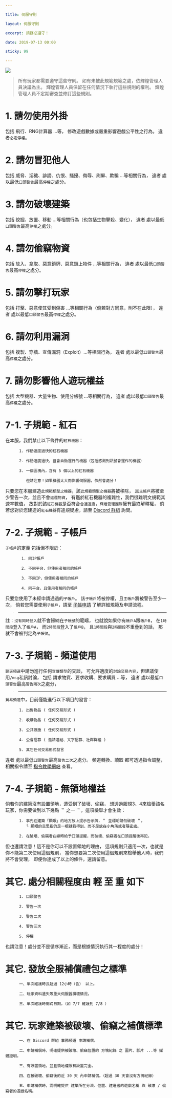 ```yaml
---

title: 伺服守則

layout: 伺服守則

excerpt: 請務必遵守！

date: 2019-07-13 00:00

sticky: 99

---
```



![](https://media.discordapp.net/attachments/596718421966716928/971190210928992267/AddText_05-04-06.36.35.png)

> 所有玩家都需要遵守這些守則。
> 如有未被此規範規範之處，依輝煌管理人員決議為主。
> 輝煌管理人員保留在任何情況下執行這些規則的權利。
> 輝煌管理人員不定期審查並修訂這些規則。

# 1. 請勿使用外掛

包括 飛行、RNG計算器 ...等，
修改遊戲數據或嚴重影響遊戲公平性之行為。
違者` 必定停權 `。

# 2. 請勿冒犯他人

包括 威脅、淫穢、誹謗、仇恨、騷擾、侮辱、刷屏、欺騙 ...等相關行為，
違者 處以最低` 口頭警告 `最高` 停權 `之處分。

# 3. 請勿破壞建築

包括 挖掘、放置、移動 ...等相關行為（也包括生物擊殺、變化），
違者 處以最低` 口頭警告 `最高` 停權 `之處分。

# 4. 請勿偷竊物資

包括 放入、拿取、惡意鎖牌、惡意鎖上物件 ...等相關行為，
違者 處以最低` 口頭警告 `最高` 停權 `之處分。

# 5. 請勿擊打玩家

包括 打擊、惡意使其受到傷害 ...等相關行為（倘若對方同意，則不在此限），
違者 處以最低` 口頭警告 `最高` 停權 `之處分。

# 6. 請勿利用漏洞

包括 複製、穿牆、宣傳漏洞（Exploit）...等相關行為，
違者 處以最低` 口頭警告 `最高` 停權 `之處分。

# 7. 請勿影響他人遊玩權益

包括 大型機器、大量生物、使用分帳號 ...等相關行為，
違者 處以最低` 口頭警告 `最高` 停權 `之處分。

# 7-1. 子規範 - 紅石

在本服，我們禁止以下條件的` 紅石機器 `：

          1. 作動速度過快的紅石機器

          2. 作動速度過快，且會自動運行的機器（包括感測到訊號會運作的機器）
          
          3. 一個區塊內，含有 5 個以上的紅石機器
          
             但請注意！如果機器太大而影響伺服器，依然會處分！

只要您在本服建造` 此規範類型之機器 `，該` 此規範類型之機器 `將被移除，
且` 主帳戶 `將被至少警告一次，並且不會` 返還物資 `，
有鑑於紅石機器的複雜性，我們很難明文規範其速率數值，
故對於該` 紅石機器 `是否符合` 合適速度 `，` 輝煌管理團隊 `擁有最終解釋權，
倘若您對於您建造的` 紅石機器 `有違規疑慮，請至 <a href="https://discord.com/invite/5MHGpAFGEN">Discord 群組</a> 詢問。

# 7-2. 子規範 - 子帳戶

` 子帳戶 `的定義 包括但不限於：

           1. 同IP帳戶

           2. 不同平台，但使用者相同的帳戶

           3. 不同IP，但使用者相同的帳戶

           4. 同平台，且使用者相同的帳戶

只要您使用了未經申請通過的` 子帳戶 `。
該` 子帳戶 `將被停權，且` 主帳戶 `將被警告至少一次，
倘若您需要使用` 子帳戶 `，請至 <a href="https://www.brilliantw.net/子帳申請">子帳申請</a> 了解詳細規範及申請流程。

> ---

註：` 沒有同時登入 `就不會歸納在` 子帳號 `的範疇，
也就說如果你有` 帳戶A `跟` 帳戶B `，
在` 1時間段 `登入了` 帳戶A `，
而` 2時間段 `登入了` 帳戶B `，
且` 1時間段 `與` 2時間段 `不重疊到的話，
那就不會被判定為` 子帳號 `。

# 7-3. 子規範 - 頻道使用

` 聊天頻道 `中請勿進行任何` 宣傳類型 `的交談，
可允許適度的` 討論交易內容 `，但建議使用` /msg `私訊討論，
包括 請求物資、要求收購、要求購買 ...等，
違者 處以最低` 口頭警告 `最高` 警告兩次 `之處分，

> ---

` 貿易頻道 `中，目前僅能進行以下項目的發言：

          1. 出售物品 ( 任何交易形式 )

          2. 收購物品 ( 任何交易形式 )

          3. 公共設施 ( 任何交易形式 )

          4. 公會招募 ( 邀請連結、文字招募、社群群組 )

          5. 其它任何交易形式發言

違者 處以最低` 口頭警告 `最高` 警告二次 `之處分。
頻道轉換、讀取 都可透過指令調整，相關指令請至 <a href="https://www.brilliantw.net/指令教學/#04-頻道指令">指令教學網站</a> 查看。

# 7-4. 子規範 - 無領地權益

倘若你的建築沒有設置領地，遭受到了破壞、偷竊，
想透過服規3、4來檢舉該名玩家，你需要做到以下幾點 ＂ 之一 ＂，這項檢舉才會生效：

          1. 事先在建築「顯眼」的地方放上提示告示牌，＂ 並標明請勿破壞 ＂。
             └ 顯眼的意思指的是一眼就看得到，而不是放在小角落或者隱密處。
             
          2. 在破壞、偷竊者在線時給予口頭提醒，而破壞、偷竊者在口頭提醒後再犯。

但也還請注意！這不是你可以不設置領地的理由，
這項規則只適用一次，也就是你不能第二次使用這個規則，
當你想要第二次使用這個規則來檢舉他人時，我們將不會受理，
即便你達成了以上的條件，還請留意。

# 其它. 處分相關程度由 輕 至 重 如下

          1. 口頭警告

          2. 警告一次

          3. 警告二次

          4. 警告三次

          5. 停權  

也請注意！處分並不是循序漸近，而是根據情況執行其一程度的處分！

# 其它. 發放全服補償禮包之標準

          一、單次維護時長超過 12小時（含） 以上。
          
          二、玩家資料遺失等重大伺服器損壞情況。
          
          三、單次維護時間跨日期。（如 7/7 維護到 7/8 ）

# 其它. 玩家建築被破壞、偷竊之補償標準

          一、在 Discord 群組 事務頻道 申請補償。
          
          二、申請補償時，明確提供被破壞、偷竊位置的 方塊紀錄 之 圖片、影片 ...等 媒體證明。
          
          三、有設置領地，並且領地權限有設置完全。
          
          四、在被破壞、偷竊後的近 30 天 內申請補償。（超過 30 天會沒有方塊紀錄）
          
          五、申請補償時，需明確提供 建築所在分流、位置、建造者的遊戲名稱 與 破壞 / 偷竊者的遊戲名稱。

